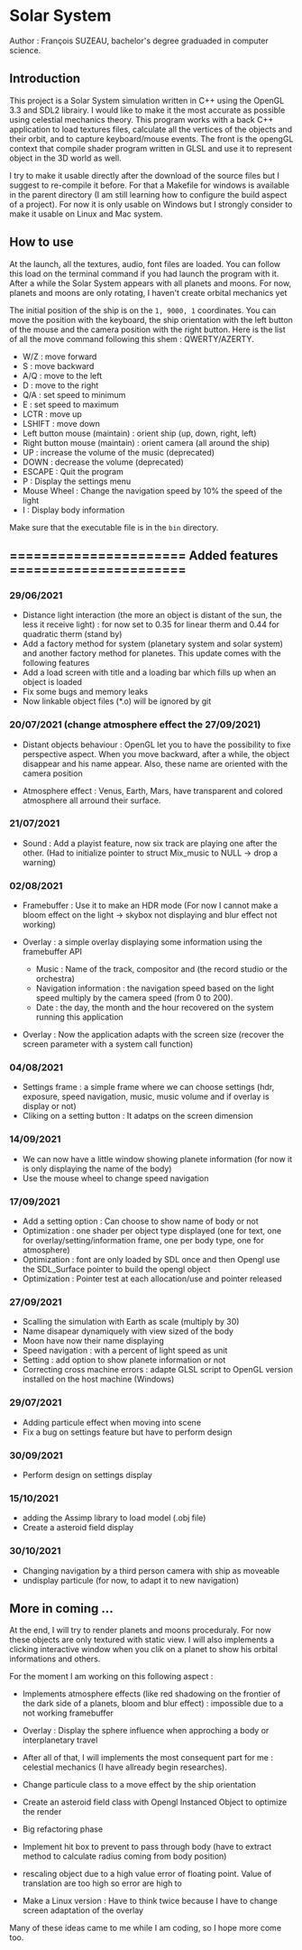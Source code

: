 # Solar System
Author : François SUZEAU, 
bachelor's degree graduaded in computer science.

## Introduction
This project is a Solar System simulation written in C++ using the OpenGL 3.3 and SDL2 librairy.
I would like to make it the most accurate as possible using celestial mechanics theory.
This program works with a back C++ application to load textures files, calculate  all the vertices of the objects and their orbit, and to capture keyboard/mouse events.
The front is the opengGL context that compile shader program written in GLSL and use it to represent object in the 3D world as well.

I try to make it usable directly after the download of the source files but I suggest to re-compile it before. For that a Makefile for windows is available in the parent directory (I am still learning how to configure the build aspect of a project). For now it is only usable on Windows but I strongly consider to make it usable on Linux and Mac system.

## How to use
At the launch, all the textures, audio, font files are loaded. You can follow this load on the terminal command if you had launch the program with it.
After a while the Solar System appears with all planets and moons.
For now, planets and moons are only rotating, I haven't create orbital mechanics yet

The initial position of the ship is on the ````1, 9000, 1```` coordinates. You can move the position with the keyboard, the ship orientation with the left button of the mouse and the camera position with the right button. Here is the list of all the move command following this shem : QWERTY/AZERTY.
+ W/Z : move forward
+ S : 	move backward
+ A/Q : move to the left
+ D : move to the right
+ Q/A : set speed to minimum
+ E : set speed to maximum
+ LCTR : move up
+ LSHIFT : move down
+ Left button mouse (maintain) : orient ship (up, down, right, left)
+ Right button mouse (maintain) : orient camera (all around the ship)
+ UP : increase the volume of the music (deprecated)
+ DOWN : decrease the volume (deprecated)
+ ESCAPE : Quit the program
+ P : Display the settings menu
+ Mouse Wheel : Change the navigation speed by 10% the speed of the light
+ I : Display body information 

Make sure that the executable file is in the ````bin```` directory.

## ====================== Added features ======================

### 29/06/2021

+ Distance light interaction (the more an object is distant of the sun, the less it receive light) : for now set to 0.35 for linear therm and 0.44 for quadratic therm (stand by)
+ Add a factory method for system (planetary system and solar system) and another factory method for planetes. This update comes with the following features
+ Add a load screen with title and a loading bar which fills up when an object is loaded
+ Fix some bugs and memory leaks
+ Now linkable object files (*.o) will be ignored by git

### 20/07/2021 (change atmosphere effect the 27/09/2021)
+ Distant objects behaviour : OpenGL let you to have the possibility to fixe perspective aspect. When you move backward, after a while, the object disappear and his name appear. Also, these name are oriented with the camera position

+ Atmosphere effect : Venus, Earth, Mars, have transparent and colored atmosphere all arround their surface.

### 21/07/2021
+ Sound : Add a playist feature, now six track are playing one after the other. (Had to initialize pointer to struct Mix_music to NULL -> drop a warning)

### 02/08/2021
+ Framebuffer : Use it to make an HDR mode (For now I cannot make a bloom effect on the light -> skybox not displaying and blur effect not working)
+ Overlay : a simple overlay displaying some information using the framebuffer API
    - Music : Name of the track, compositor and (the record studio or the orchestra)
    - Navigation information : the navigation speed based on the light speed multiply by the camera speed (from 0 to 200).
    - Date : the day, the month and the hour recovered on the system running this application

+ Overlay : Now the application adapts with the screen size (recover the screen parameter with a system call function)

### 04/08/2021
+ Settings frame : a simple frame where we can choose settings (hdr, exposure, speed navigation, music, music volume and if overlay is display or not)
+ Cliking on a setting button : It adatps on the screen dimension

### 14/09/2021
+ We can now have a little window showing planete information (for now it is only displaying the name of the body)
+ Use the mouse wheel to change speed navigation

### 17/09/2021
+ Add a setting option : Can choose to show name of body or not
+ Optimization : one shader per object type displayed (one for text, one for overlay/setting/information frame, one per body type, one for atmosphere)
+ Optimization : font are only loaded by SDL once and then Opengl use the SDL_Surface pointer to build the opengl object
+ Optimization : Pointer test at each allocation/use and pointer released

### 27/09/2021
+ Scalling the simulation with Earth as scale (multiply by 30)
+ Name disapear dynamiquely with view sized of the body
+ Moon have now their name displaying
+ Speed navigation : with a percent of light speed as unit
+ Setting : add option to show planete information or not
+ Correcting cross machine errors : adapte GLSL script to OpenGL version installed on the host machine (Windows)

### 29/07/2021
+ Adding particule effect when moving into scene
+ Fix a bug on settings feature but have to perform design

### 30/09/2021
+ Perform design on settings display

### 15/10/2021
+ adding the Assimp library to load model (.obj file)
+ Create a asteroid field display

### 30/10/2021
+ Changing navigation by a third person camera with ship as moveable
+ undisplay particule (for now, to adapt it to new navigation)

## More in coming ...
At the end, I will try to render planets and moons proceduraly. For now these objects are only textured with static view. I will also implements a clicking interactive window when you clik on a planet to show his orbital informations and others.

For the moment I am working on this following aspect :
+ Implements atmosphere effects (like red shadowing on the frontier of the dark side of a planets, bloom and blur effect) : impossible due to a not working framebuffer

+ Overlay : Display the sphere influence when approching a body or interplanetary travel

+ After all of that, I will implements the most consequent part for me : celestial mechanics (I have allready begin researches).

+ Change particule class to a move effect by the ship orientation

+ Create an asteroid field class with Opengl Instanced Object to optimize the render

+ Big refactoring phase

+ Implement hit box to prevent to pass through body (have to extract method to calculate radius coming from body position)

+ rescaling object due to a high value error of floating point. Value of translation are too high so error are high to

+ Make a Linux version : Have to think twice because I have to change screen adaptation of the overlay

Many of these ideas came to me while I am coding, so I hope more come too.